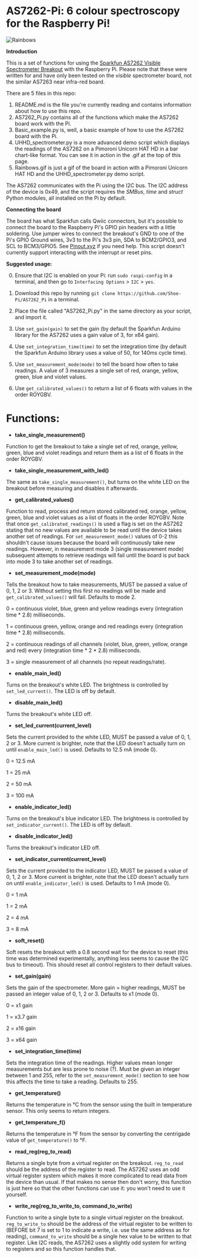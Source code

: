 
# AS7262-Pi: 6 colour spectroscopy for the Raspberry Pi!

![Rainbows](rainbows.gif)

**Introduction**

This is a set of functions for using the [Sparkfun AS7262 Visible Spectrometer Breakout](https://www.sparkfun.com/products/14347) with the Raspberry Pi.  Please note that these were written for and have only been tested on the *visible* spectrometer board, not the similar AS7263 near infra-red board.

There are 5 files in this repo: 
1) README.md is the file you're currently reading and contains information about how to use this repo.
2) AS7262_Pi.py contains all of the functions which make the AS7262 board work with the Pi.
3) Basic_example.py is, well, a basic example of how to use the AS7262 board with the Pi.
4) UHHD_spectrometer.py is a more advanced demo script which displays the readings of the AS7262 on a Pimoroni Unicorn HAT HD in a bar chart-like format.  You can see it in action in the .gif at the top of this page.
5) Rainbows.gif is just a gif of the board in action with a Pimoroni Unicorn HAT HD and the UHHD_spectrometer.py demo script.

The AS7262 communicates with the Pi using the I2C bus.  The I2C address of the device is 0x49, and the script requires the *SMBus*, *time* and *struct* Python modules, all installed on the Pi by default.

**Connecting the board**

The board has what Sparkfun calls Qwiic connectors, but it's possible to connect the board to the Raspberry Pi's GPIO pin headers with a little soldering.  Use jumper wires to connect the breakout's GND to one of the Pi's GPIO Ground wires, 3v3 to the Pi's 3v3 pin, SDA to BCM2/GPIO3, and SCL to BCM3/GPIO5.  See [Pinout.xyz](https://www.pinout.xyz) if you need help.  This script doesn't currently support interacting with the interrupt or reset pins.

**Suggested usage:**

0) Ensure that I2C is enabled on your Pi: run `sudo raspi-config` in a terminal, and then go to `Interfacing Options` > `I2C` > `yes`.

1) Download this repo by running `git clone https://github.com/Shoe-Pi/AS7262_Pi` in a terminal.

2) Place the file called "AS7262_Pi.py" in the same directory as your script, and import it.

3) Use `set_gain(gain)` to set the gain (by default the Sparkfun Arduino library for the AS7262 uses a gain value of 3, for x64 gain).

4) Use `set_integration_time(time)` to set the integration time (by default the Sparkfun Arduino library uses a value of 50, for 140ms cycle time).

5) Use `set_measurement_mode(mode)` to tell the board how often to take readings.  A value of 3 measures a single set of red, orange, yellow, green, blue and violet values.

6) Use `get_calibrated_values()` to return a list of 6 floats with values in the order ROYGBV.

# Functions:


* **take_single_measurement()**

Function to get the breakout to take a single set of red, orange, yellow, green, blue and violet readings and return them as a list of 6 floats in the order ROYGBV.


* **take_single_measurement_with_led()**

The same as `take_single_measurement()`, but turns on the white LED on the breakout before measuring and disables it afterwards.


* **get_calibrated_values()**

Function to read, process and return stored calibrated red, orange, yellow, green, blue and violet values as a list of floats in the order ROYGBV.  Note that once `get_calibrated_readings()` is used a flag is set on the AS7262 stating that no new values are available to be read until the device takes another set of readings.  For `set_measurement_mode()` values of 0-2 this shouldn't cause issues because the board will continuously take new readings.  However, in measurement mode 3 (single measurement mode) subsequent attempts to retrieve readings will fail until the board is put back into mode 3 to take another set of readings.  


* **set_measurement_mode(mode)**

Tells the breakout how to take measurements, MUST be passed a value of 0, 1, 2 or 3.  Without setting this first no readings will be made and `get_calibrated_values()` will fail.  Defaults to mode 2.

0 = continuous violet, blue, green and yellow readings every (integration time * 2.8) milliseconds.

1 = continuous green, yellow, orange and red readings every (integration time * 2.8) milliseconds.

2 = continuous readings of all channels (violet, blue, green, yellow, orange and red) every (integration time * 2 * 2.8) milliseconds.

3 = single measurement of all channels (no repeat readings/rate).


* **enable_main_led()**

Turns on the breakout's white LED.  The brightness is controlled by `set_led_current()`.  The LED is off by default.


* **disable_main_led()**

Turns the breakout's white LED off.


* **set_led_current(current_level)**

Sets the current provided to the white LED, MUST be passed a value of 0, 1, 2 or 3.  More current is brighter, note that the LED doesn't actually turn on until `enable_main_led()` is used.  Defaults to 12.5 mA (mode 0).

0 = 12.5 mA 

1 = 25 mA

2 = 50 mA

3 = 100 mA


* **enable_indicator_led()**

Turns on the breakout's blue indicator LED.  The brightness is controlled by `set_indicator_current()`.  The LED is off by default.


* **disable_indicator_led()**

Turns the breakout's indicator LED off.


* **set_indicator_current(current_level)**

Sets the current provided to the indicator LED, MUST be passed a value of 0, 1, 2 or 3.  More current is brighter, note that the LED doesn't actually turn on until `enable_indicator_led()` is used.  Defaults to 1 mA (mode 0).

0 = 1 mA 

1 = 2 mA

2 = 4 mA

3 = 8 mA
	

* **soft_reset()**

Soft resets the breakout with a 0.8 second wait for the device to reset (this time was determined experimentally, anything less seems to cause the I2C bus to timeout).  This should reset all control registers to their default values.


* **set_gain(gain)**

Sets the gain of the spectrometer.  More gain = higher readings, MUST be passed an integer value of 0, 1, 2 or 3.  Defaults to x1 (mode 0).

0 = x1   gain

1 = x3.7 gain

2 = x16  gain

3 = x64  gain


* **set_integration_time(time)**

Sets the integration time of the readings.  Higher values mean longer measurements but are less prone to noise (?).  Must be given an integer between 1 and 255, refer to the `set_measurement_mode()` section to see how this affects the time to take a reading.  Defaults to 255.


* **get_temperature()**

Returns the temperature in °C from the sensor using the built in temperature sensor.  This only seems to return integers.


* **get_temperature_f()**

Returns the temperature in °F from the sensor by converting the centrigade value of `get_temperature()` to °F.


* **read_reg(reg_to_read)**

Returns a single byte from a virtual register on the breakout.  `reg_to_read` should be the address of the register to read.  The AS7262 uses an odd virtual register system which makes it more complicated to read data from the device than usual.  If that makes no sense then don't worry, this function is just here so that the other functions can use it: you won't need to use it yourself.


* **write_reg(reg_to_write_to, command_to_write)**

Function to write a single byte to a single virtual register on the breakout.  `reg_to_write_to` should be the address of the virtual register to be written to (BEFORE bit 7 is set to 1 to indicate a write, i.e. use the same address as for reading), `command_to_write` should be a single hex value to be written to that register.  Like I2C reads, the AS7262 uses a slightly odd system for writing to registers and so this function handles that.
